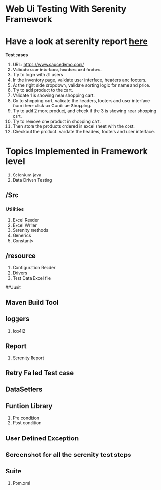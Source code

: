 # Web Ui Testing With Serenity Framework
# Have a look at serenity report [here](https://ragul-e.github.io/WebUiTestingWithSerenityFramework/)

**Test cases**
1. URL: https://www.saucedemo.com/ 
2. Validate user interface, headers and footers. 
3. Try to login with all users 
4. In the inventory page, validate user interface, headers and footers. 
5. At the right side dropdown, validate sorting logic for name and price. 
6. Try to add product to the cart. 
7. Validate 1 is showing near shopping cart. 
8. Go to shopping cart, validate the headers, footers and user interface from there click on Continue Shopping. 
9. Try to add 2 more product, and check if the 3 is showing near shopping cart. 
10. Try to remove one product in shopping cart. 
11. Then store the products ordered in excel sheet with the cost. 
12. Checkout the product. validate the headers, footers and user interface.


# Topics Implemented in Framework level

1. Selenium-java
2. Data Driven Testing

## /Src
### Utilities
1. Excel Reader
2. Excel Writer
3. Serenity methods
4. Generics
5. Constants

## /resource
1. Configuration Reader
2. Drivers
3. Test Data Excel file

##Junit

## Maven Build Tool
## loggers
1. log4j2



## Report
1. Serenity Report

## Retry Failed Test case
## DataSetters
## Funtion Library
1. Pre condition
2. Post condition

## User Defined Exception
## Screenshot for all the serenity test steps


## Suite
1. Pom.xml
